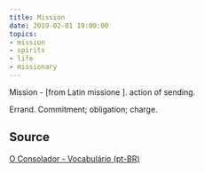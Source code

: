 ```yaml
---
title: Mission
date: 2019-02-01 19:00:00
topics:
- mission
- spirits
- life
- missionary
---
```


Mission - [from Latin missione ]. action of sending. 

Errand. Commitment; obligation; charge.

## Source
[O Consolador - Vocabulário (pt-BR)](http://www.oconsolador.com.br/linkfixo/vocabulario/principal.html)
